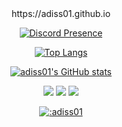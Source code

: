 <div align="center">
    https://adiss01.github.io
<p>
</p><p><a href="https://discord.com/users/342360490422566913" rel="nofollow"><img src="https://camo.githubusercontent.com/6d2edb88bdd6dbaabe3be901965bc4d39cacf8ba1aeb131c18af173d99fa866d/68747470733a2f2f6c616e796172642d70726f66696c652d726561646d652e76657263656c2e6170702f6170692f3334323336303439303432323536363931333f7468656d653d6461726b2662673d30303065323726616e696d617465643d7472756526686964654469736372696d3d66616c736526626f726465725261646975733d32307078" alt="Discord Presence" data-canonical-src="https://lanyard-profile-readme.vercel.app/api/342360490422566913?theme=dark&amp;bg=000e27&amp;animated=true&amp;hideDiscrim=false&amp;borderRadius=20px" style="max-width: 100%;"></a></p>
<p><a href="https://github.com/anuraghazra/github-readme-stats"><img src="https://camo.githubusercontent.com/ad6caaf0d260373f3259c0f42190e3c1e8b1d769977ad9fe48e7c22a48629336/68747470733a2f2f6769746875622d726561646d652d73746174732e76657263656c2e6170702f6170692f746f702d6c616e67732f3f757365726e616d653d61646973733031266c61796f75743d636f6d70616374266c616e67735f636f756e743d3130267468656d653d7261646963616c" alt="Top Langs" data-canonical-src="https://github-readme-stats.vercel.app/api/top-langs/?username=adiss01&amp;layout=compact&amp;langs_count=10&amp;theme=radical" style="max-width: 100%;"></a></p>
<p><a target="_blank" rel="noopener noreferrer" href="https://camo.githubusercontent.com/6c2131ba076ab20200c573ef6741f44aae11e2d42efdd73dd1922824c4fc1bb7/68747470733a2f2f6769746875622d726561646d652d73746174732e76657263656c2e6170702f6170693f757365726e616d653d616469737330312673686f775f69636f6e733d74727565267468656d653d7261646963616c"><img src="https://camo.githubusercontent.com/6c2131ba076ab20200c573ef6741f44aae11e2d42efdd73dd1922824c4fc1bb7/68747470733a2f2f6769746875622d726561646d652d73746174732e76657263656c2e6170702f6170693f757365726e616d653d616469737330312673686f775f69636f6e733d74727565267468656d653d7261646963616c" alt="adiss01's GitHub stats" data-canonical-src="https://github-readme-stats.vercel.app/api?username=adiss01&amp;show_icons=true&amp;theme=radical" style="max-width: 100%;"></a></p>
<p></p>
</div>
<div align="center">
<p>
    <a href="https://www.instagram.com/adiss.exe/" rel="nofollow"><img src="https://camo.githubusercontent.com/7e5ea6500c36f6cca132b99adbf3f7283c00742c0b0cca9515f0099d292b0494/68747470733a2f2f696d672e736869656c64732e696f2f62616467652f494e5354414752414d2532302d4443333137352e7376673f267374796c653d666f722d7468652d6261646765266c6f676f3d696e7374616772616d266c6f676f436f6c6f723d7768697465" data-canonical-src="https://img.shields.io/badge/INSTAGRAM%20-DC3175.svg?&amp;style=for-the-badge&amp;logo=instagram&amp;logoColor=white" style="max-width: 100%;"></a>
       <a href="https://open.spotify.com/user/0va37wpu51nl3104o0yi7d5dn?si=3ff2750c934241b8" rel="nofollow"><img src="https://camo.githubusercontent.com/8b36f195a47af7355c39f1aeb80a128d1ed7522b1ed32f726bfa27f12ff54fc5/68747470733a2f2f696d672e736869656c64732e696f2f62616467652f53706f746966792532302d3165643736302e7376673f267374796c653d666f722d7468652d6261646765266c6f676f3d73706f74696679266c6f676f436f6c6f723d7768697465" data-canonical-src="https://img.shields.io/badge/Spotify%20-1ed760.svg?&amp;style=for-the-badge&amp;logo=spotify&amp;logoColor=white" style="max-width: 100%;"></a>
       <a href="https://steamcommunity.com/id/adis00/" rel="nofollow"><img src="https://camo.githubusercontent.com/aed11bdc4d70625ae4964a66cb54a8212a5301973369e521101610d9c3b8c535/68747470733a2f2f696d672e736869656c64732e696f2f62616467652f537465616d2532302d3131313131312e7376673f267374796c653d666f722d7468652d6261646765266c6f676f3d737465616d266c6f676f436f6c6f723d7768697465" data-canonical-src="https://img.shields.io/badge/Steam%20-111111.svg?&amp;style=for-the-badge&amp;logo=steam&amp;logoColor=white" style="max-width: 100%;"> </a>
</p>
<p>
    <a target="_blank" rel="noopener noreferrer" href="https://camo.githubusercontent.com/352f1b969d8a306880eae369d4a46384713fdcc2a189b7aa5e2cb70674c3d2cf/68747470733a2f2f636f756e742e6765746c6f6c692e636f6d2f6765742f403a616469737330313f7468656d653d72756c653334"><img src="https://camo.githubusercontent.com/352f1b969d8a306880eae369d4a46384713fdcc2a189b7aa5e2cb70674c3d2cf/68747470733a2f2f636f756e742e6765746c6f6c692e636f6d2f6765742f403a616469737330313f7468656d653d72756c653334" alt=":adiss01" data-canonical-src="https://count.getloli.com/get/@:adiss01?theme=rule34" style="max-width: 100%;"></a>
</p>
</div>
</article>

